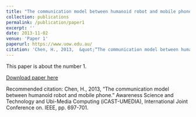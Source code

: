 ```yaml
---
title: "The communication model between humanoid robot and mobile phone."
collection: publications
permalink: /publication/paper1
excerpt: ''
date: 2013-11-02
venue: 'Paper 1'
paperurl: https://www.uow.edu.au/
citation: 'Chen, H., 2013,  &quot;“The communication model between humanoidrobot and mobile phone.”&quot; <i>Awareness Science and Technology and Ubi-Media Computing (iCAST-UMEDIA), International Joint Conference on. IEEE</i>. pp. 697-701.'
---
```

This paper is about the number 1. 

[Download paper here](https://huaming-chen.com)

Recommended citation: Chen, H., 2013, “The communication model between humanoid robot and mobile phone.” Awareness Science and Technology and Ubi-Media Computing (iCAST-UMEDIA), International Joint Conference on. IEEE, pp. 697-701.